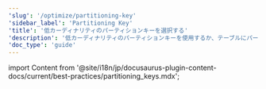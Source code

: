 ```yaml
---
'slug': '/optimize/partitioning-key'
'sidebar_label': 'Partitioning Key'
'title': '低カーディナリティのパーティションキーを選択する'
'description': '低カーディナリティのパーティションキーを使用するか、テーブルにパーティションキーを使用しないことをお勧めします。'
'doc_type': 'guide'
---
```


import Content from '@site/i18n/jp/docusaurus-plugin-content-docs/current/best-practices/partitioning_keys.mdx';

<Content />
